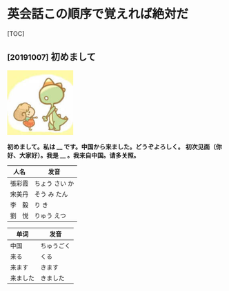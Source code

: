 # 英会話この順序で覚えれば絶対だ



[TOC]

## <small>[20191007]</small> 初めまして

 <img src="../../images/SSPD001/20191007.jpg" height="150px">

**初めまして。私は __ です。中国から来ました。どうぞよろしく。**
**初次见面（你好、大家好）。我是 __ 。我来自中国。请多关照。**

| 人名   | 发音           |
| ------ | -------------- |
| 張彩霞 | ちょう さい か |
| 宋美丹 | そう み たん   |
| 李　毅 | り き          |
| 劉　悦 | りゅう えつ    |

| 单词     | 发音       |
| -------- | ---------- |
| 中国     | ちゅうごく |
| 来る     | くる       |
| 来ます   | きます     |
| 来ました | きました   |

